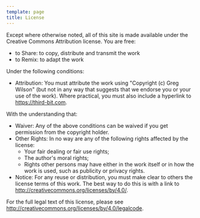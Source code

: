 ```yaml
---
template: page
title: License
---
```


Except where otherwise noted,
all of this site is made available under the Creative Commons Attribution license.
You are free:

-   to Share: to copy, distribute and transmit the work
-   to Remix: to adapt the work

Under the following conditions:

-   Attribution: You must attribute the work using "Copyright (c)
    Greg Wilson" (but not in any way that suggests that we
    endorse you or your use of the work).  Where practical, you must
    also include a hyperlink to <https://third-bit.com>.

With the understanding that:

-   Waiver: Any of the above conditions can be waived if you get
    permission from the copyright holder.
-   Other Rights: In no way are any of the following rights affected by
    the license:
    -   Your fair dealing or fair use rights;
    -   The author's moral rights;
    -   Rights other persons may have either in the work itself or in how
        the work is used, such as publicity or privacy rights.
-   Notice: For any reuse or distribution, you must make clear to
    others the license terms of this work. The best way to do this is
    with a link to <http://creativecommons.org/licenses/by/4.0/>.

For the full legal text of this license, please see <http://creativecommons.org/licenses/by/4.0/legalcode>.
